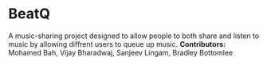 # BeatQ
A music-sharing project designed to allow people to both share and listen to music by allowing diffrent users to queue up music. 
**Contributors:** Mohamed Bah, Vijay Bharadwaj, Sanjeev Lingam, Bradley Bottomlee

